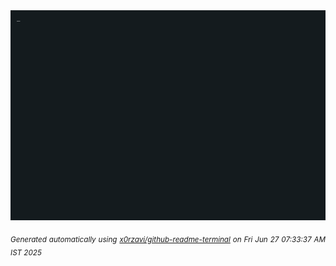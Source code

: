 <div align="justify">
<picture>
    <source media="(prefers-color-scheme: dark)" srcset="./output.gif">
    <source media="(prefers-color-scheme: light)" srcset="./output.gif">
    <img alt="GIFOS" src="output.gif">
</picture>

<sub><i>Generated automatically using [x0rzavi/github-readme-terminal](https://github.com/x0rzavi/github-readme-terminal) on Fri Jun 27 07:33:37 AM IST 2025</i></sub>

<!-- <details>
<summary>More details</summary>

</details> -->
</div>

<!-- Image deletion URL: NONE -->